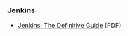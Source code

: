 ### Jenkins
* [Jenkins: The Definitive Guide](http://www.wakaleo.com/books/jenkins-the-definitive-guide) (PDF)

